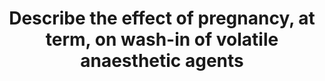 ---
title: "Describe the effect of pregnancy, at term, on wash-in of volatile anaesthetic agents"
entityType: SAQ
exam: PEX
college: ANZCA
year: 2020
sitting: B
question: 7
passRate: 52
EC_expectedDomains:
- "The important physiological parameters that change in pregnancy which must be discussed to pass this question are minute ventilation, functional residual capacity and cardiac output."
- "For each of these parameters the candidate should indicate • why they change in pregnancy • the degree of change at term • the effect this change has upon wash in (increased/decreased rate) • an explanation as to the mechanism by which the effect upon wash in is mediated"
EC_extraCredit:
- "Discussion of all physiological changes in pregnancy, or of all factors related to volatile wash in, were not necessary. However, brief points which demonstrated greater understanding would include • Ventilation under GA usually not patient controlled at term - MV controlled by anaesthetist • Increased A-V gradient due to greater tissue uptake (uteroplacental unit) slows wash in • Nitrous Oxide has a prominent role in obstetric anaesthesia and enhances volatile wash in • Aorto-caval compression may lead to reduced rather than elevated cardiac output if supine • Kinetics of more soluble agents is more affected by the physiological changes than less soluble agents"
- "Time constants were referred to by some candidates. The time constant representing volatile wash in (FRC/MV) should ideally be accompanied by a brief note explaining its significance...that this implies the time needed for wash in will be less when a smaller volume (FRC) is being filled by a higher flow rate (MV)."
EC_errorsCommon:
- "The rate of volatile wash in is determined by delivery of agent to the alveoli and uptake from the alveoli, and can be illustrated via FA/FI curves."
- "Many candidates misquoted the formula as MV/FRC, and/or suggested that a higher time constant reflected faster wash in."
- "Other common errors included discussion or labelling of FI/FA curves rather than FA/FI, and the terms delivery/uptake/wash in/onset were often used incorrectly or interchangeably."
---